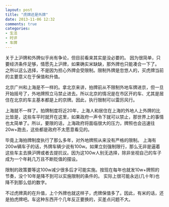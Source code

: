 ```yaml
---
layout: post
title: "虎牌还是外牌"
date: 2013-11-06 12:32
comments: true
categories: 
- 生活
- 时评
- 车牌
---
```



关于上沪牌和外牌似乎尚有争论，但目前看来其实是没必要的。
因为很简单，只要经济条件足够，情愿先上沪牌，如果确实米缺缺，那外牌也只能凑合一下了。
之所以这么选择，不是因为担心外牌会受限制。限制外牌是忽悠人的，买虎牌当前的主要意义在于保值和升值。

北京广州和上海是不一样的。拿北京来讲，拍牌前从不限制外地车牌进京，但一旦开始摇号了，外地牌照立马禁止进去。所以北京的情况是在市区开的车、尤其是居住在北京的车主基本都是上的京牌。因此，执行限制可以雷厉风行。

上海就不一样了。拍牌制度将近20年，上海人和居住在上海的外地人上外牌的比比皆是，这些车平时就开在这里，如果政府一声令下就可以禁止，那世界上的事情也太简单了。所以，要限的话，上海政府将面临很大的压力，牌照也会迅速往20w+跑去，这些都是政府不太愿意看见的。

毕竟上海拍牌制度执行了那么多年，对外地牌照从来没有严格的限制。
上海有200w辆车子的话，外牌车辆少说有100w。如果立刻强制限行，那么无非是逼着这些车主去换沪牌或者去提抗议。因为这100w人别无选择，除非坐视自己的车子成为一个年耗几万且不断贬值的摆设。

限制的政策要等这100w减少很多后才可能实施。按现在每年也就发10w+牌照的节奏，没个10年是降不到可以实施限制的条件的。
实际上很可能永远(几十年)也降不到那么低的数字。

不过虎牌真的在升值，上个外牌也就这样子，虎牌保值多了。因此，有米的话，还是拍虎牌吧。车这种东西开个几年反正要换的，买差点问题不大。

